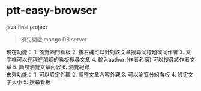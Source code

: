 # ptt-easy-browser
 java final project
 
 > 須先開啟 mongo DB server
 
 
  <div>
  現在功能： 
 1. 瀏覽熱門看板
 2. 按右鍵可以針對該文章搜尋同標題或同作者
 3. 文字框可以在現在瀏覽的看板搜尋文章
 4. 輸入author:{作者名稱} 可以搜尋該作者文章
 5. 簡易瀏覽文章內容
 6. 瀏覽紀錄
</div>
 
 <div>
   未來功能：
 1. 可以設定外觀
 2. 調整文章內容外觀
 3. 可以瀏覽分組看板
 4. 設定文字大小
 5. 搜尋看板
 </div>
